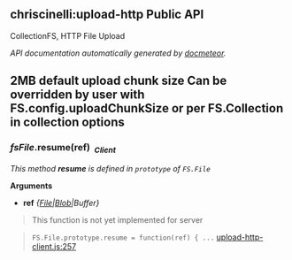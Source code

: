 ## chriscinelli:upload-http Public API ##

CollectionFS, HTTP File Upload

_API documentation automatically generated by [docmeteor](https://github.com/raix/docmeteor)._

2MB default upload chunk size
Can be overridden by user with FS.config.uploadChunkSize or per FS.Collection in collection options
-

### <a name="FS.File.prototype.resume"></a>*fsFile*.resume(ref)&nbsp;&nbsp;<sub><i>Client</i></sub> ###

*This method __resume__ is defined in `prototype` of `FS.File`*

__Arguments__

* __ref__ *{[File](#File)|[Blob](#Blob)|Buffer}*  


> This function is not yet implemented for server

> ```FS.File.prototype.resume = function(ref) { ...``` [upload-http-client.js:257](upload-http-client.js#L257)


